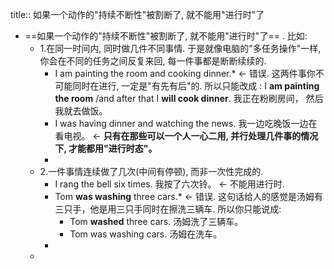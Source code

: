 title:: 如果一个动作的"持续不断性"被割断了, 就不能用"进行时"了

- ==如果一个动作的"持续不断性"被割断了, 就不能用"进行时"了== . 比如:
	- 1.在同一时间内, 同时做几件不同事情. 于是就像电脑的"多任务操作"一样, 你会在不同的任务之间反复来回, 每一件事都是断断续续的.
		- I am painting the room and cooking dinner.* ← 错误. 这两件事你不可能同时在进行, 一定是"有先有后"的. 
		  所以只能改成 :  I **am painting the room** /and after that I **will cook dinner**. 我正在粉刷房间， 然后我就去做饭。
		- I was having dinner and watching the news. 我一边吃晚饭一边在看电视。 <- **只有在那些可以一个人一心二用, 并行处理几件事的情况下, 才能都用"进行时态"。**
		-
	- 2.一件事情连续做了几次(中间有停顿), 而非一次性完成的.
		- I rang the bell six times. 我按了六次铃。 <- 不能用进行时.
		- Tom **was washing** three cars.* ← 错误. 这句话给人的感觉是汤姆有三只手，他是用三只手同时在擦洗三辆车. 所以你只能说成:
			- Tom **washed** three cars. 汤姆洗了三辆车。
			- Tom was washing cars. 汤姆在洗车。
		-
	-